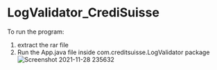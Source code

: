 # LogValidator_CrediSuisse
To run the program:
1. extract the rar file
2. Run the App.java file inside com.creditsuisse.LogValidator package
![Screenshot 2021-11-28 235632](https://user-images.githubusercontent.com/65991579/143781205-5af6ccb5-1721-4dae-9b31-c6e2f2ed60e5.jpg)
